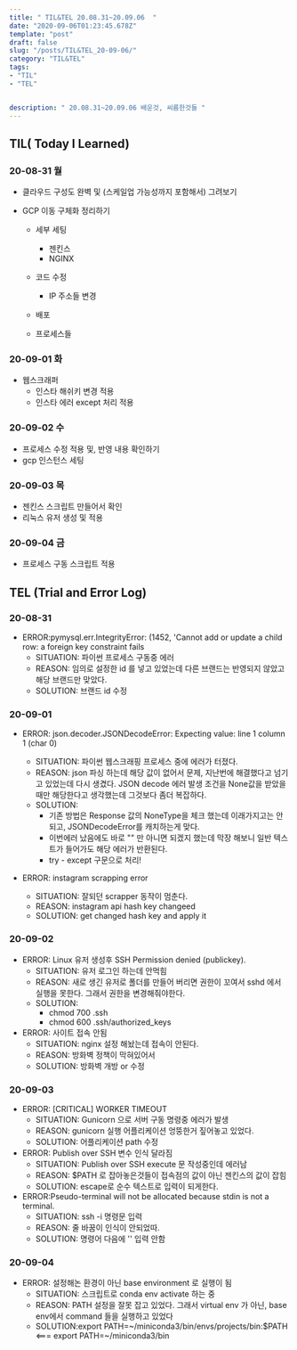 ```yaml
---
title: " TIL&TEL 20.08.31~20.09.06  "
date: "2020-09-06T01:23:45.678Z"
template: "post"
draft: false
slug: "/posts/TIL&TEL_20-09-06/"
category: "TIL&TEL"
tags:
- "TIL"
- "TEL"


description: " 20.08.31~20.09.06 배운것, 씨름한것들 "
---
```


## TIL( Today I Learned)

### 20-08-31 월

- 클라우드 구성도 완벽 및 (스케일업 가능성까지 포함해서) 그려보기

- GCP 이동 구체화 정리하기

  - 세부 세팅
    - 젠킨스
    - NGINX

  - 코드 수정
    - IP 주소들 변경
  - 배포
  - 프로세스들

### 20-09-01 화

- 웹스크래퍼
  - 인스타 해쉬키 변경 적용
  - 인스타 에러 except 처리 적용

### 20-09-02 수

- 프로세스 수정 적용 및, 반영 내용 확인하기
- gcp 인스턴스 세팅

### 20-09-03 목

- 젠킨스 스크립트 만들어서 확인
- 리눅스 유저 생성 및 적용

### 20-09-04 금

- 프로세스 구동 스크립트 적용


## TEL (Trial and Error Log)

### 20-08-31

- ERROR:pymysql.err.IntegrityError: (1452, 'Cannot add or update a child row: a foreign key constraint fails
  - SITUATION: 파이썬 프로세스 구동중 에러
  - REASON: 임의로 설정한 id 를 넣고 있었는데 다른 브랜드는 반영되지 않았고 해당 브랜드만 맞았다.
  - SOLUTION: 브랜드 id 수정

### 20-09-01

- ERROR: json.decoder.JSONDecodeError: Expecting value: line 1 column 1 (char 0)

  - SITUATION: 파이썬 웹스크래핑 프로세스 중에 에러가 터졌다. 
  - REASON: json 파싱 하는데 해당 값이 없어서 문제, 지난번에 해결했다고 넘기고 있었는데 다시 생겼다. JSON decode 에러 발생 조건을 None값을 받았을 때만 해당한다고 생각했는데 그것보다 좀더 복잡하다.
  - SOLUTION:
    - 기존 방법은 Response 값의 NoneType을 체크 했는데 이래가지고는 안되고, JSONDecodeError를 캐치하는게 맞다.
    - 이번에러 났음에도 바로 "" 만 아니면 되겠지 했는데 막장 해보니 일반 텍스트가 들어가도 해당 에러가 반환된다.
    - try - except 구문으로 처리!

- ERROR: instagram scrapping error

   

  - SITUATION: 잘되던 scrapper 동작이 멈춘다.
  - REASON: instagram api hash key changeed 
  - SOLUTION: get changed hash key and apply it

### 20-09-02

- ERROR: Linux 유저 생성후 SSH Permission denied (publickey).
  - SITUATION: 유저 로그인 하는데 안먹힘
  - REASON: 새로 생긴 유저로 폴더를 만들어 버리면 권한이 꼬여서 sshd 에서 실행을 못한다. 그래서 권한을 변경해줘야한다. 
  - SOLUTION:
    - chmod 700 .ssh
    - chmod 600 .ssh/authorized_keys
- ERROR: 사이트 접속 안됨
  - SITUATION: nginx 설정 해놨는데 접속이 안된다.
  - REASON: 방화벽 정책이 막혀있어서
  - SOLUTION: 방화벽 개방 or 수정

### 20-09-03

- ERROR: [CRITICAL] WORKER TIMEOUT
  - SITUATION: Gunicorn 으로 서버 구동 명령중 에러가 발생
  - REASON: gunicorn 실행 어플리케이션 엉뚱한거 짚어놓고 있었다.
  - SOLUTION: 어플리케이션 path 수정
- ERROR: Publish over SSH 변수 인식 달라짐
  - SITUATION: Publish over SSH execute 문 작성중인데 에러남
  - REASON: $PATH 로 잡아놓은것들이 접속점의 값이 아닌 젠킨스의 값이 잡힘
  - SOLUTION: escape로 순수 텍스트로 입력이 되게한다.
- ERROR:Pseudo-terminal will not be allocated because stdin is not a terminal.
  - SITUATION: ssh -i 명령문 입력
  - REASON: 줄 바꿈이 인식이 안되었따.
  - SOLUTION: 명령어 다음에 '\' 입력 안함

### 20-09-04

- ERROR: 설정해논 환경이 아닌 base environment 로 실행이 됨
  - SITUATION: 스크립트로 conda env activate 하는 중
  - REASON: PATH 설정을 잘못 잡고 있었다. 그래서 virtual env 가 아닌, base env에서 command 들을 실행하고 있었다
  - SOLUTION:export PATH=~/miniconda3/bin/envs/projects/bin:$PATH <=== export PATH=~/miniconda3/bin